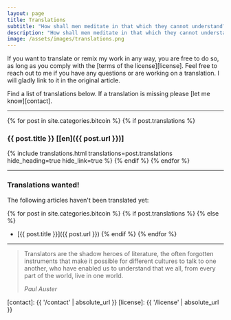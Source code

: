 ```yaml
---
layout: page
title: Translations
subtitle: "How shall men meditate in that which they cannot understand?"
description: "How shall men meditate in that which they cannot understand?"
image: /assets/images/translations.png
---
```


If you want to translate or remix my work in any way, you are free to do so, as
long as you comply with the [terms of the license][license]. Feel free to reach
out to me if you have any questions or are working on a translation. I will
gladly link to it in the original article.

Find a list of translations below. If a translation is missing please [let me know][contact].

---

{% for post in site.categories.bitcoin %}
{% if post.translations %}
### {{ post.title }} [[en]({{ post.url }})]
{% include translations.html translations=post.translations hide_heading=true hide_link=true %}
{% endif %}
{% endfor %}

---

### Translations wanted!

The following articles haven't been translated yet:

{% for post in site.categories.bitcoin %}
{% if post.translations %}
{% else %}
- [{{ post.title }}]({{ post.url }})
{% endif %}
{% endfor %}

---

> Translators are the shadow heroes of literature, the often forgotten instruments
> that make it possible for different cultures to talk to one another, who have
> enabled us to understand that we all, from every part of the world, live in one
> world.
>
> <cite>Paul Auster</cite>

[contact]: {{ '/contact' | absolute_url }}
[license]: {{ '/license' | absolute_url }}
